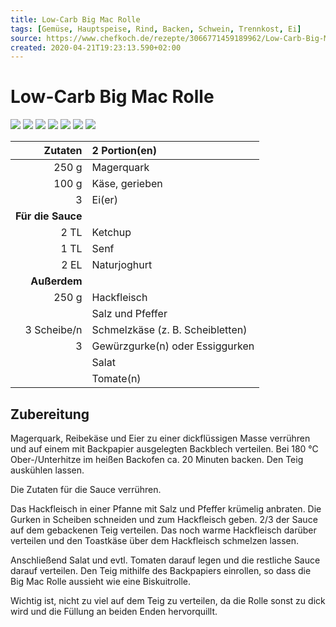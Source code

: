 ```yaml
---
title: Low-Carb Big Mac Rolle
tags: [Gemüse, Hauptspeise, Rind, Backen, Schwein, Trennkost, Ei]
source: https://www.chefkoch.de/rezepte/3066771459189962/Low-Carb-Big-Mac-Rolle.html
created: 2020-04-21T19:23:13.590+02:00
---
```


# Low-Carb Big Mac Rolle

![](https://img.chefkoch-cdn.de/rezepte/3066771459189962/bilder/1191783/crop-360x240/low-carb-big-mac-rolle.jpg) ![](https://img.chefkoch-cdn.de/rezepte/3066771459189962/bilder/1276974/crop-360x240/low-carb-big-mac-rolle.jpg) ![](https://img.chefkoch-cdn.de/rezepte/3066771459189962/bilder/914577/crop-360x240/low-carb-big-mac-rolle.jpg) ![](https://img.chefkoch-cdn.de/rezepte/3066771459189962/bilder/1084458/crop-360x240/low-carb-big-mac-rolle.jpg) ![](https://img.chefkoch-cdn.de/rezepte/3066771459189962/bilder/1137608/crop-360x240/low-carb-big-mac-rolle.jpg) ![](https://img.chefkoch-cdn.de/rezepte/3066771459189962/bilder/1174181/crop-360x240/low-carb-big-mac-rolle.jpg) ![](https://img.chefkoch-cdn.de/rezepte/3066771459189962/bilder/1108612/crop-360x240/low-carb-big-mac-rolle.jpg)

|       **Zutaten** | 2 Portion(en)                    |
| ----------------: | :------------------------------- |
|             250 g | Magerquark                       |
|             100 g | Käse, gerieben                   |
|                 3 | Ei(er)                           |
| **Für die Sauce** |                                  |
|              2 TL | Ketchup                          |
|              1 TL | Senf                             |
|              2 EL | Naturjoghurt                     |
|      **Außerdem** |                                  |
|             250 g | Hackfleisch                      |
|                   | Salz und Pfeffer                 |
|       3 Scheibe/n | Schmelzkäse (z. B. Scheibletten) |
|                 3 | Gewürzgurke(n) oder Essiggurken  |
|                   | Salat                            |
|                   | Tomate(n)                        |

## Zubereitung

Magerquark, Reibekäse und Eier zu einer dickflüssigen Masse verrühren und auf einem mit Backpapier ausgelegten Backblech verteilen. Bei 180 °C Ober-/Unterhitze im heißen Backofen ca. 20 Minuten backen. Den Teig auskühlen lassen. 

Die Zutaten für die Sauce verrühren. 

Das Hackfleisch in einer Pfanne mit Salz und Pfeffer krümelig anbraten. Die Gurken in Scheiben schneiden und zum Hackfleisch geben. 2/3 der Sauce auf dem gebackenen Teig verteilen. Das noch warme Hackfleisch darüber verteilen und den Toastkäse über dem Hackfleisch schmelzen lassen.

Anschließend Salat und evtl. Tomaten darauf legen und die restliche Sauce darauf verteilen. Den Teig mithilfe des Backpapiers einrollen, so dass die Big Mac Rolle aussieht wie eine Biskuitrolle.

Wichtig ist, nicht zu viel auf dem Teig zu verteilen, da die Rolle sonst zu dick wird und die Füllung an beiden Enden hervorquillt.